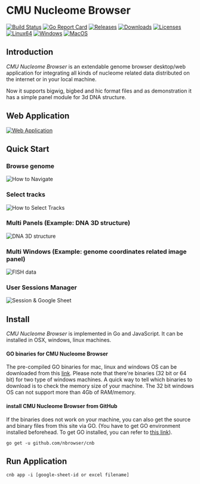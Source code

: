 # CMU Nucleome Browser
[![Build Status](https://travis-ci.org/nbrowser/cnb.svg?branch=master)](https://travis-ci.org/nbrowser/cnb)
[![Go Report Card](https://goreportcard.com/badge/github.com/nbrowser/cnb)](https://goreportcard.com/report/github.com/nbrowser/cnb)
[![Releases](https://img.shields.io/github/release/nbrowser/cnb.svg)](https://github.com/nbrowser/cnb/releases)
[![Downloads](https://img.shields.io/github/downloads/nbrowser/cnb/latest/total.svg)]()
[![Licenses](https://img.shields.io/badge/license-gpl3-orange.svg)](https://opensource.org/licenses/GPL-3.0)
[![Linux64](https://img.shields.io/badge/binary-linux-green.svg?style=flat)](http://genome.compbio.cs.cmu.edu/~xiaopenz/cnb/current/linux/cnb)
[![Windows](https://img.shields.io/badge/binary-win-blue.svg?style=flat)](http://genome.compbio.cs.cmu.edu/~xiaopenz/cnb/current/win64/cnb.exe)
[![MacOS](https://img.shields.io/badge/binary-macos-yellow.svg?style=flat)](http://genome.compbio.cs.cmu.edu/~xiaopenz/cnb/current/mac/cnb)

## Introduction
*CMU Nucleome Browser* is an extendable genome browser desktop/web application for integrating all kinds of nucleome related data distributed on the internet or in your local machine.

Now it supports bigwig, bigbed and hic format files and as demonstration it has a simple panel module for 3d DNA structure.



## Web Application
[![Web Application](https://img.shields.io/badge/WebApp-CMU--Nucleome--Browser-green.svg?style=for-the-badge)](http://genome.compbio.cs.cmu.edu:8080)
## Quick Start
### Browse genome
![How to Navigate](http://genome.compbio.cs.cmu.edu/~xiaopenz/cnb/gifs/nav_500px.gif)
### Select tracks
![How to Select Tracks](http://genome.compbio.cs.cmu.edu/~xiaopenz/cnb/gifs/select_500px.gif)

### Multi Panels (Example: DNA 3D structure) 
![DNA 3D structure](http://genome.compbio.cs.cmu.edu/~xiaopenz/cnb/gifs/3d_500px.gif)

### Multi Windows (Example: genome coordinates related image panel)
![FISH data](http://genome.compbio.cs.cmu.edu/~xiaopenz/cnb/gifs/ext_500px.gif)

### User Sessions Manager 
![Session & Google Sheet](http://genome.compbio.cs.cmu.edu/~xiaopenz/cnb/gifs/session_500px.gif)

## Install
*CMU Nucleome Browser* is implemented in Go and JavaScript. It can be installed in OSX, windows, linux machines.

#### GO binaries for CMU Nucleome Browser
The pre-compiled GO binaries for mac, linux and windows OS can be downloaded from this [link](http://genome.compbio.cs.cmu.edu/~xiaopenz/cnb/current). Please note that there're binaries (32 bit or 64 bit) for two type of windows machines. A quick way to tell which binaries to download is to check the memory size of your machine. The 32 bit windows OS can not support more than 4Gb of RAM/memory.

#### install CMU Nucleome Browser from GitHub
If the binaries does not work on your machine, you can also get the source and binary files from this site via GO. (You have to get GO environment installed beforehead. To get GO installed, you can refer to [this link](https://golang.org/doc/install)).

`go get -u github.com/nbrowser/cnb`

## Run Application

`cnb app -i [google-sheet-id or excel filename]`
